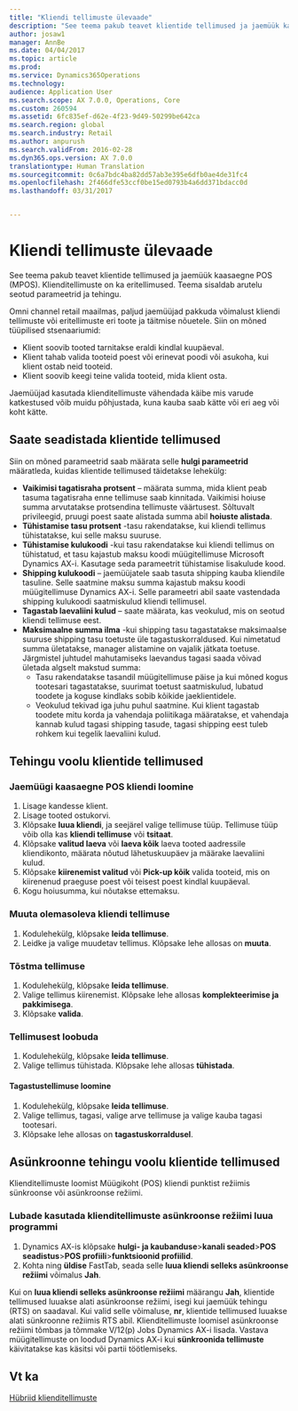 ```yaml
---
title: "Kliendi tellimuste ülevaade"
description: "See teema pakub teavet klientide tellimused ja jaemüük kaasaegne POS (MPOS). Klienditellimuste on ka eritellimused. Teema sisaldab arutelu seotud parameetrid ja tehingu."
author: josaw1
manager: AnnBe
ms.date: 04/04/2017
ms.topic: article
ms.prod: 
ms.service: Dynamics365Operations
ms.technology: 
audience: Application User
ms.search.scope: AX 7.0.0, Operations, Core
ms.custom: 260594
ms.assetid: 6fc835ef-d62e-4f23-9d49-50299be642ca
ms.search.region: global
ms.search.industry: Retail
ms.author: anpurush
ms.search.validFrom: 2016-02-28
ms.dyn365.ops.version: AX 7.0.0
translationtype: Human Translation
ms.sourcegitcommit: 0c6a7bdc4ba82dd57ab3e395e6dfb0ae4de31fc4
ms.openlocfilehash: 2f466dfe53ccf0be15ed0793b4a6dd371bdacc0d
ms.lasthandoff: 03/31/2017


---
```


# <a name="customer-orders-overview"></a>Kliendi tellimuste ülevaade

See teema pakub teavet klientide tellimused ja jaemüük kaasaegne POS (MPOS). Klienditellimuste on ka eritellimused. Teema sisaldab arutelu seotud parameetrid ja tehingu.

Omni channel retail maailmas, paljud jaemüüjad pakkuda võimalust kliendi tellimuste või eritellimuste eri toote ja täitmise nõuetele. Siin on mõned tüüpilised stsenaariumid:

-   Klient soovib tooted tarnitakse eraldi kindlal kuupäeval.
-   Klient tahab valida tooteid poest või erinevat poodi või asukoha, kui klient ostab neid tooteid.
-   Klient soovib keegi teine valida tooteid, mida klient osta.

Jaemüüjad kasutada klienditellimuste vähendada käibe mis varude katkestused võib muidu põhjustada, kuna kauba saab kätte või eri aeg või koht kätte.

## <a name="set-up-customer-orders"></a>Saate seadistada klientide tellimused
Siin on mõned parameetrid saab määrata selle **hulgi parameetrid** määratleda, kuidas klientide tellimused täidetakse lehekülg:

-   **Vaikimisi tagatisraha protsent** – määrata summa, mida klient peab tasuma tagatisraha enne tellimuse saab kinnitada. Vaikimisi hoiuse summa arvutatakse protsendina tellimuste väärtusest. Sõltuvalt privileegid, pruugi poest saate alistada summa abil **hoiuste alistada**.
-   **Tühistamise tasu protsent** -tasu rakendatakse, kui kliendi tellimus tühistatakse, kui selle maksu suuruse.
-   **Tühistamise kulukoodi** -kui tasu rakendatakse kui kliendi tellimus on tühistatud, et tasu kajastub maksu koodi müügitellimuse Microsoft Dynamics AX-i. Kasutage seda parameetrit tühistamise lisakulude kood.
-   **Shipping kulukoodi** – jaemüüjatele saab tasuta shipping kauba kliendile tasuline. Selle saatmine maksu summa kajastub maksu koodi müügitellimuse Dynamics AX-i. Selle parameetri abil saate vastendada shipping kulukoodi saatmiskulud kliendi tellimusel.
-   **Tagastab laevaliini kulud** – saate määrata, kas veokulud, mis on seotud kliendi tellimuse eest.
-   **Maksimaalne summa ilma** -kui shipping tasu tagastatakse maksimaalse suuruse shipping tasu toetuste üle tagastuskorraldused. Kui nimetatud summa ületatakse, manager alistamine on vajalik jätkata toetuse. Järgmistel juhtudel mahutamiseks laevandus tagasi saada võivad ületada algselt makstud summa:
    -   Tasu rakendatakse tasandil müügitellimuse päise ja kui mõned kogus tootesari tagastatakse, suurimat toetust saatmiskulud, lubatud toodete ja koguse kindlaks sobib kõikide jaeklientidele.
    -   Veokulud tekivad iga juhu puhul saatmine. Kui klient tagastab toodete mitu korda ja vahendaja poliitikaga määratakse, et vahendaja kannab kulud tagasi shipping tasude, tagasi shipping eest tuleb rohkem kui tegelik laevaliini kulud.

## <a name="transaction-flow-for-customer-orders"></a>Tehingu voolu klientide tellimused
### <a name="create-a-customer-order-in-retail-modern-pos"></a>Jaemüügi kaasaegne POS kliendi loomine

1.  Lisage kandesse klient.
2.  Lisage tooted ostukorvi.
3.  Klõpsake **luua kliendi**, ja seejärel valige tellimuse tüüp. Tellimuse tüüp võib olla kas **kliendi tellimuse** või **tsitaat**.
4.  Klõpsake **valitud laeva** või **laeva kõik** laeva tooted aadressile kliendikonto, määrata nõutud lähetuskuupäev ja määrake laevaliini kulud.
5.  Klõpsake **kiirenemist valitud** või **Pick-up kõik** valida tooteid, mis on kiirenenud praeguse poest või teisest poest kindlal kuupäeval.
6.  Kogu hoiusumma, kui nõutakse ettemaksu.

### <a name="edit-an-existing-customer-order"></a>Muuta olemasoleva kliendi tellimuse

1.  Kodulehekülg, klõpsake **leida tellimuse**.
2.  Leidke ja valige muudetav tellimus. Klõpsake lehe allosas on **muuta**.

### <a name="pick-up-an-order"></a>Tõstma tellimuse

1.  Kodulehekülg, klõpsake **leida tellimuse**.
2.  Valige tellimus kiirenemist. Klõpsake lehe allosas **komplekteerimise ja pakkimisega**.
3.  Klõpsake **valida**.

### <a name="cancel-an-order"></a>Tellimusest loobuda

1.  Kodulehekülg, klõpsake **leida tellimuse**.
2.  Valige tellimus tühistada. Klõpsake lehe allosas **tühistada**.

#### <a name="create-a-return-order"></a>Tagastustellimuse loomine

1.  Kodulehekülg, klõpsake **leida tellimuse**.
2.  Valige tellimus, tagasi, valige arve tellimuse ja valige kauba tagasi tootesari.
3.  Klõpsake lehe allosas on **tagastuskorraldusel**.

## <a name="asynchronous-transaction-flow-for-customer-orders"></a>Asünkroonne tehingu voolu klientide tellimused
Klienditellimuste loomist Müügikoht (POS) kliendi punktist režiimis sünkroonse või asünkroonse režiimi.

### <a name="enable-customer-orders-to-be-created-in-asynchronous-mode"></a>Lubade kasutada klienditellimuste asünkroonse režiimi luua programmi

1.  Dynamics AX-is klõpsake **hulgi- ja kaubanduse**&gt;**kanali seaded**&gt;**POS seadistus**&gt;**POS profiili**&gt;**funktsioonid profiilid**.
2.  Kohta ning **üldise** FastTab, seada selle **luua kliendi selleks asünkroonse režiimi** võimalus **Jah**.

Kui on **luua kliendi selleks asünkroonse režiimi** määrangu **Jah**, klientide tellimused luuakse alati asünkroonse režiimi, isegi kui jaemüük tehingu (RTS) on saadaval. Kui valid selle võimaluse, **nr**, klientide tellimused luuakse alati sünkroonne režiimis RTS abil. Klienditellimuste loomisel asünkroonse režiimi tõmbas ja tõmmake V/12(p) Jobs Dynamics AX-i lisada. Vastava müügitellimuste on loodud Dynamics AX-i kui **sünkroonida tellimuste** käivitatakse kas käsitsi või partii töötlemiseks.

<a name="see-also"></a>Vt ka
--------

[Hübriid klienditellimuste](hybrid-customer-orders.md)


